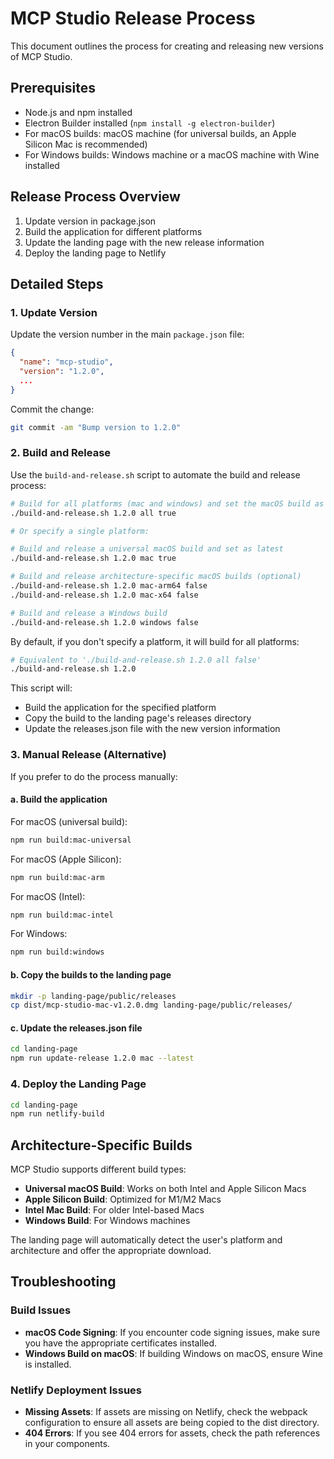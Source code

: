 # MCP Studio Release Process

This document outlines the process for creating and releasing new versions of MCP Studio.

## Prerequisites

- Node.js and npm installed
- Electron Builder installed (`npm install -g electron-builder`)
- For macOS builds: macOS machine (for universal builds, an Apple Silicon Mac is recommended)
- For Windows builds: Windows machine or a macOS machine with Wine installed

## Release Process Overview

1. Update version in package.json
2. Build the application for different platforms
3. Update the landing page with the new release information
4. Deploy the landing page to Netlify

## Detailed Steps

### 1. Update Version

Update the version number in the main `package.json` file:

```json
{
  "name": "mcp-studio",
  "version": "1.2.0",
  ...
}
```

Commit the change:

```bash
git commit -am "Bump version to 1.2.0"
```

### 2. Build and Release

Use the `build-and-release.sh` script to automate the build and release process:

```bash
# Build for all platforms (mac and windows) and set the macOS build as latest
./build-and-release.sh 1.2.0 all true

# Or specify a single platform:

# Build and release a universal macOS build and set as latest
./build-and-release.sh 1.2.0 mac true

# Build and release architecture-specific macOS builds (optional)
./build-and-release.sh 1.2.0 mac-arm64 false
./build-and-release.sh 1.2.0 mac-x64 false

# Build and release a Windows build
./build-and-release.sh 1.2.0 windows false
```

By default, if you don't specify a platform, it will build for all platforms:

```bash
# Equivalent to './build-and-release.sh 1.2.0 all false'
./build-and-release.sh 1.2.0
```

This script will:
- Build the application for the specified platform
- Copy the build to the landing page's releases directory
- Update the releases.json file with the new version information

### 3. Manual Release (Alternative)

If you prefer to do the process manually:

#### a. Build the application

For macOS (universal build):
```bash
npm run build:mac-universal
```

For macOS (Apple Silicon):
```bash
npm run build:mac-arm
```

For macOS (Intel):
```bash
npm run build:mac-intel
```

For Windows:
```bash
npm run build:windows
```

#### b. Copy the builds to the landing page

```bash
mkdir -p landing-page/public/releases
cp dist/mcp-studio-mac-v1.2.0.dmg landing-page/public/releases/
```

#### c. Update the releases.json file

```bash
cd landing-page
npm run update-release 1.2.0 mac --latest
```

### 4. Deploy the Landing Page

```bash
cd landing-page
npm run netlify-build
```

## Architecture-Specific Builds

MCP Studio supports different build types:

- **Universal macOS Build**: Works on both Intel and Apple Silicon Macs
- **Apple Silicon Build**: Optimized for M1/M2 Macs
- **Intel Mac Build**: For older Intel-based Macs
- **Windows Build**: For Windows machines

The landing page will automatically detect the user's platform and architecture and offer the appropriate download.

## Troubleshooting

### Build Issues

- **macOS Code Signing**: If you encounter code signing issues, make sure you have the appropriate certificates installed.
- **Windows Build on macOS**: If building Windows on macOS, ensure Wine is installed.

### Netlify Deployment Issues

- **Missing Assets**: If assets are missing on Netlify, check the webpack configuration to ensure all assets are being copied to the dist directory.
- **404 Errors**: If you see 404 errors for assets, check the path references in your components.
